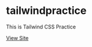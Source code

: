 # tailwindpractice

This is Tailwind CSS Practice

[View Site](https://github.com/jihohannma/tailwindpractice.git)
